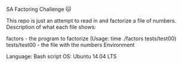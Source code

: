 SA Factoring Challenge 🐱

This repo is just an attempt to read in and factorize a file of numbers. Description of what each file shows:

factors - the program to factorize (Usage: time ./factors tests/test00)
tests/test00 - the file with the numbers
Environment

Language: Bash script
OS: Ubuntu 14.04 LTS
